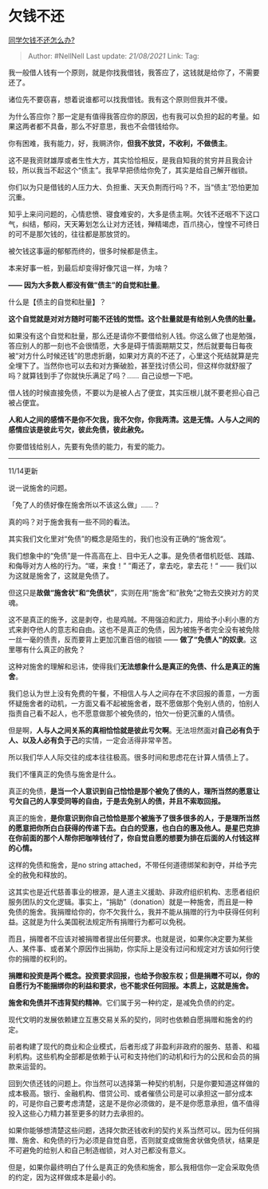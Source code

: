 # 欠钱不还
[同学欠钱不还怎么办?](https://www.zhihu.com/question/302015138/answer/893452852)

> Author: #NellNell 
> Last update: *21/08/2021* 
> Link:
> Tag:    

我一般借人钱有一个原则，就是你找我借钱，我答应了，这钱就是给你了，不需要还了。

诸位先不要窃喜，想着说谁都可以找我借钱。我有这个原则但我并不傻。

为什么答应你？那一定是有值得我答应你的原因，也有我可以负担的起的考量。如果这两者都不具备，那么不好意思，我也不会借钱给你。

你有困难，我有能力，好，我赒济你，**但我不放贷，不收利，不做债主**。

这不是我资财雄厚或者生性大方，其实恰恰相反，是我自知我的贫穷并且我会计较，所以我当不起这个“债主”。我早早把债给你免了，其实是给自己解开枷锁。

你们以为只是借钱的人压力大、负担重、天天负荆而行吗？不，当“债主”恐怕更加沉重。

知乎上来问问题的，心情悲愤、寝食难安的，大多是债主啊。欠钱不还咽不下这口气，纠结，郁闷，天天筹划怎么让对方还钱，殚精竭虑，百爪挠心，惶惶不可终日的可不是那欠钱的，往往都是那放贷的。

被欠钱这事逼的郁郁而终的，很多时候都是债主。

本来好事一桩，到最后却变得好像咒诅一样，为啥？

**—— 因为大多数人都没有做“债主”的自觉和肚量**。

什么是【债主的自觉和肚量】？

**这个自觉就是对对方随时可能不还钱的觉悟。这个肚量就是有给别人免债的肚量。**

如果没有这个自觉和肚量，那么还是请你不要借给别人钱。你这么做了也是勉强，答应别人的那一刻也不会很情愿，大多是碍于情面期期艾艾，然后就要每日每夜被“对方什么时候还钱”的思虑折磨，如果对方真的不还了，心里这个死结就算是完全埋下了。当然你也可以去和对方撕破脸，甚至找讨债公司，但这样你就舒服了吗？就算钱到手了你就快乐满足了吗？…… 自己设想一下吧。

借人钱的时候直接免债，不要以为是被人占了便宜，其实压根儿就不要老担心自己被占便宜。

**人和人之间的感情不是你不欠我，我不欠你，你我两清。这是无情。人与人之间的感情应该是彼此亏欠，彼此免债，彼此赦免。**

你要借钱给别人，先要有免债的能力，有爱的能力。

---

11/14更新

说一说施舍的问题。

「免了人的债好像在施舍所以不该这么做」……？

真的吗？对于施舍我有一些不同的看法。

其实我们文化里对“免债”的概念是陌生的，我们也没有正确的“施舍观“。

我们想象中的“免债”是一件高高在上、目中无人之事。是免债者借机贬低、践踏、和侮辱对方人格的行为。“嗟，来食！” ”甭还了，拿去吃，拿去花！“ —— 我们以为这就是施舍了，这就是免债了。

但这只是**故做“施舍状”和“免债状”**，实则在用“施舍”和”赦免“之物去交换对方的灵魂。

这不是真正的施予，这是剥夺，也是鸡贼。不用强迫和武力，用给予小利小惠的方式来剥夺他人的意志和自由。这也不是真正的免债，因为被施予者完全没有被免除一丝一毫的债责，反而要背上更加沉重百倍的枷锁 —— **做了“免债人”的奴隶**。这里哪有什么真正的赦免？

这种对施舍的理解和忌讳，使得我们**无法想象什么是真正的免债、什么是真正的施舍**。

我们总认为世上没有免费的午餐，不相信人与人之间存在不求回报的善意，一方面怀疑施舍者的动机，一方面又看不起被施舍者，既不愿做那个免别人债的，怕别人指责自己看不起人，也不愿意做那个被免债的，怕欠一份更沉重的人情债。

但是啊，**人与人之间关系的真相恰恰就是彼此亏欠啊**。无法坦然面对**自己必有负于人、以及人必有负于己**的实情，一定会活得非常辛苦。

所以我们华人人际交往的成本往往极高。很多时间和思虑花在计算人情债上了。

我们不懂真正的免债与施舍是什么。

真正的免债，**是当一个人意识到自己恰恰是那个被免了债的人，理所当然的愿意让亏欠自己的人享受同等的自由，于是去免别人的债，并且不索取回报。**

真正的施舍，**是你意识到你自己恰恰是那个被施予了很多很多的人，于是理所当然的愿意把你所白白获得的传递下去。白白的受惠，也白白的惠及他人。是星巴克排在你前面的那个人帮你把咖啡钱付了，你自觉自愿的想要为排在后面的人付钱这样的心情。**

这样的免债和施舍，是no string attached，不带任何道德绑架和剥夺，并给予完全的赦免和释放的。

这其实也是近代慈善事业的根源，是人道主义援助、非政府组织机构、志愿者组织服务团队的文化逻辑。事实上，“捐助”（donation）就是一种施舍，而且是一种免债的施舍。我捐赠给你的，你不欠我什么，我并不能从捐赠的行为中获得任何利益。这就是为什么美国税法规定所有捐赠行为都可以免税。

而且，捐赠者不应该对被捐赠者提出任何要求。也就是说，如果你决定要为某些人、某件事、或者某个原因作出捐助，你实际上是没有过问和规定对方该如何行使你的捐赠的权利的。

**捐赠和投资是两个概念。投资要求回报，也给予你股东权；但是捐赠不可以，你的自愿行为不能捆绑你的利益和要求，也不能求任何回报。本质上，这就是施舍。**

**施舍和免债并不违背契约精神**。它们属于另一种约定，是减免负债的约定。

现代文明的发展依赖建立互惠交易关系的契约，同时也依赖自愿捐赠和施舍的约定。

前者构建了现代的商业和企业模式，后者形成了非盈利非政府的服务、慈善、和福利机构。这些机构全部都是依赖于认可和支持他们的动机和行为的公民和会员的捐款来运营的。

回到欠债还钱的问题上。你当然可以选择第一种契约机制，只是你要知道这样做的成本极高。银行、金融机构、借贷公司、或者催债公司是可以承担这一部分成本的，可是你自己要考虑清楚，这是不是你必须做的，是不是你愿意承担，值不值得投入这些心力精力甚至更多的财力去承担的。

如果你能够想清楚这些问题，选择欠款还钱收利的契约关系当然可以。因为任何捐赠、施舍、和免债的行为必须是自觉自愿，否则就变成做施舍状做免债状，结果是不可避免的给别人和自己制造枷锁，对人对己都没有意义。

但是，如果你最终明白了什么是真正的免债和施舍，那么我相信你一定会采取免债的约定，因为这样做成本是最小的。